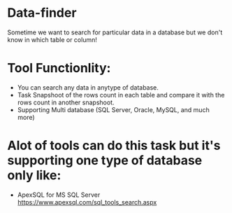 # Data-finder
Sometime we want to search for particular data in a database but we don't know in which table or column! 

# Tool Functionlity:

- You can search any data in anytype of database.
- Task Snapshoot of the rows count in each table and compare it with the rows count in another snapshoot.
- Supporting Multi database (SQL Server, Oracle, MySQL, and much more)


# Alot of tools can do this task but it's supporting one type of database only like:

 - ApexSQL for MS SQL Server   https://www.apexsql.com/sql_tools_search.aspx
 
